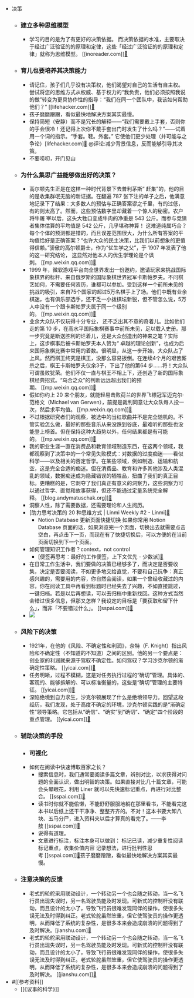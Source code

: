 - 决策
    - ### 建立多种思维模型
        - 学习的目的是为了有更好的决策依据。 而决策依据的水准，主要取决于经过广泛验证的的原理和定律，这些「经过广泛验证的的原理和定律」就称为思维模型。 [[inoreader.com]][🔗](https://www.inoreader.com/article/3a9c6e7ad0ac36f1-)
    - ### 育儿也要培养其决策能力
        - 请记住，孩子们几乎没有决策权，他们渴望对自己的生活有自主权。尝试将您的思维方式从权威、基于权力的“我负责，他们必须按照我说的做”转变为更具协作性的指导：“我们在同一个团队中，我该如何帮助他们？” [[lifehacker.com]][🔗](https://lifehacker.com/how-to-stop-rushing-your-kids-out-the-door-in-the-morni-1848411071)
        - 孩子磨磨蹭蹭，看似最快地解决方案其实最慢。
        - 保持简短（安静）而不是冗长的解释——“我们需要戴上手套，否则你的手会很冷！还记得上次你不戴手套出门时发生了什么吗？”——试着用一个词的指示。“手套。鞋。外套。” 它使他们更少处理（并可能与之争论）[lifehacker.com][🔗](https://lifehacker.com/how-to-stop-rushing-your-kids-out-the-door-in-the-morni-1848411071) @评论:减少背景信息，反而能够引导其决策。
        - 不要唠叨，开门见山
    - ### 为什么集思广益能够做出好的决策？
        - 高尔顿先生正是在这样一种时代背景下去普利茅斯“ 赶集”的，他的目的是收集群氓无脑的新证据。在翻遍 787 张下注的单子之后，他满意地记录下了结果：大多数人的预估与正确答案谬之千里，有的过低，有的则太高了。然而，这些预估数字里却藏着一个惊人的秘密。农户将牛屠 宰以后，这头大牲口变成牛肉的净重是 543 公斤。而参与竞猜者集体估算的平均值是 542 公斤，几乎堪称神算！ 这难道纯属巧合？每个个体的预测都是错的，而且误差范围很大，为什么所有答案的平均值恰好是正确答案？“也许大众的民主决策，比我们以前想象的更值得信赖。”骄傲的高尔顿爵士，作为“优生学之父”，于 1907 年发表了他的这一研究结论， 这显然对他本人的优生学理论是个讽刺。 [[mp.weixin.qq.com]][🔗](https://mp.weixin.qq.com/s?src=11&timestamp=1625667165&ver=3176&signature=1geHIxZnBQED5pjRAwKq*uWGmmHkZKDb9NBJtp9ZXuS*vOWg0RE6XB4joPEsBJ9NODdJBKZeg910hYv3kDy85J8a9Yhl*bP77UOrpWt6JiINTvd3KQLFUGddAzaEs0dg&new=1)
        - 1999 年，微软游戏平台向全世界发出一份邀约，邀请玩家来挑战国际象棋界的标杆、来自俄罗斯的国际象棋世界冠军卡斯帕罗夫。不问棋艺如何，不需要任何资历，谁都可以参加。受到这样一个前所未见的挑战的吸引，来自75个国家的超过5万名棋手上了场。他们中既有业余棋迷，也有俱乐部选手，还不乏一小拨棋坛新锐，但不管怎么说，5万人中没有一个跟卡斯帕罗夫属于同一个级别的。 [[mp.weixin.qq.com]][🔗](https://mp.weixin.qq.com/s?src=11&timestamp=1625667165&ver=3176&signature=1geHIxZnBQED5pjRAwKq*uWGmmHkZKDb9NBJtp9ZXuS*vOWg0RE6XB4joPEsBJ9NODdJBKZeg910hYv3kDy85J8a9Yhl*bP77UOrpWt6JiINTvd3KQLFUGddAzaEs0dg&new=1)
        - 业余大众队不仅玩得十分专业， 还不乏出其不意的奇着儿。比如他们走的第 10 步，在高水平国际象棋赛事中前所未见，足以载入史册。那一步究竟是断送胜利的烂着儿，还是大众创造出的神来之笔？实际上，这步棋事后被卡斯帕罗夫本人赞为“ 卓越的理论创新”，也成为后来国际象棋比赛中常用的着数。很明显，从这一步开始，大众队占了上风。然而棋王终究是棋王，没那么容易扳倒。在连续4个月的艰苦厮杀之后，棋王卡斯帕罗夫仅余3子，下出了他的第64 步……将！大众队可谓虽败犹荣。他们不仅一直与棋王不相上下，还创造了新的国际象棋经典招式。“乌合之众”的判断远远超出我们的预期。 [[mp.weixin.qq.com]][🔗](https://mp.weixin.qq.com/s?src=11&timestamp=1625667165&ver=3176&signature=1geHIxZnBQED5pjRAwKq*uWGmmHkZKDb9NBJtp9ZXuS*vOWg0RE6XB4joPEsBJ9NODdJBKZeg910hYv3kDy85J8a9Yhl*bP77UOrpWt6JiINTvd3KQLFUGddAzaEs0dg&new=1)
        - 假如你约上 20 来个朋友，就能轻易击败荷兰的世界飞镖冠军迈克尔·范格文（Michael van Gerwen），前提是裁判同意让大众队每人投一次，然后求平均值。 [[mp.weixin.qq.com]][🔗](https://mp.weixin.qq.com/s?src=11&timestamp=1625667165&ver=3176&signature=1geHIxZnBQED5pjRAwKq*uWGmmHkZKDb9NBJtp9ZXuS*vOWg0RE6XB4joPEsBJ9NODdJBKZeg910hYv3kDy85J8a9Yhl*bP77UOrpWt6JiINTvd3KQLFUGddAzaEs0dg&new=1)
        - 不过根据研究者们的观察，被选中的当红歌曲并不是完全随机的。不管实验怎么做，最好的那些音乐从来没跌到谷底，最难听的那些也没能登上榜首。但在保持这种大趋势以外，任何结果都是有可能的。 [[mp.weixin.qq.com]][🔗](https://mp.weixin.qq.com/s?src=11&timestamp=1625667165&ver=3176&signature=1geHIxZnBQED5pjRAwKq*uWGmmHkZKDb9NBJtp9ZXuS*vOWg0RE6XB4joPEsBJ9NODdJBKZeg910hYv3kDy85J8a9Yhl*bP77UOrpWt6JiINTvd3KQLFUGddAzaEs0dg&new=1)
        - 我的职业生涯一直在消费品和教育领域制造东西，在这两个领域，我都观察到了决策中的一个常见失败模式：对数据的过度痴迷——看似科学——以及相关的否定哲学。在某些领域，例如制造、运输和航空，这是完全合适的痴迷。但在消费品、教育和许多其他涉及人类混乱的领域，数据痴迷成为隐藏错误的牺牲品，扭曲了我们的真正目标。更糟糕的是，它剥夺了我们真正有意义的洞察力，这些洞察力可以通过哲学、直觉和故事获得，但还不能通过定量系统完全解释。 [[blog.andymatuschak.org]][🔗](https://blog.andymatuschak.org/post/159340765257/exalting-data-missing-meaning)
        - 洞察人性，除了需要数据，还需要理论和人生阅历。
        - [助力思考决策的 20 种思维方式 | Linmi Weekly #2 - Linmi][🔗](https://linmi.cc/39769.html#/)
            - Notion Database 更新页面快捷切换 如果你常用 Notion Database 页面的话，如果浏览完一个页面，切换出去就需要点击空白，再点击下一页，而现在有了快捷切换后，可以方便的在当前页面切换到下一个页面。
        - 如何管理知识工作者？context，not control
            - [便签再思考：最好的工作便签，上下文优先 - 少数派][🔗](https://www.diigo.com/outliner/diigo_items/1032604/12128769/610867028)
        - 在日常工作生活中，我们要做的决策已经够多了，而决定是否要收集，决定是否要阅读，不如更多地交给直觉，不要和自己抗争：真正感兴趣的，需要用的内容，你自然会阅读，如果一个曾经收藏过的内容，你在阅读工具中再看到标题时已经失去了兴趣，不如直接跳过，一键归档。若是以后再想读，可以去归档中重新找回。这种方式当然会错过很多信息，但那又怎样？我设定的目标是「要获取和留下什么」，而非「不要错过什么」。 [[sspai.com]][🔗](https://sspai.com/post/69749)
        - ![](https://firebasestorage.googleapis.com/v0/b/firescript-577a2.appspot.com/o/imgs%2Fapp%2Fxinyiheng%2FKH9ZbyVpZE.png?alt=media&token=e036df86-7ff8-4eea-893d-8422976f62bd)
    - ### 风险下的决策
        - 1921年，在他的《风险、不确定性和利润》，奈特（F. Knight）指出风险和不确定性（不知道的不知道）之间的区别。他的另一个要点是：创业家的利润就来源于驾驭不确定性。如何驾驭？学习沙克尔顿的渐确定性策略。 [[yicai.com]][🔗](https://www.yicai.com/news/100049536.html)
        - 任务明晰，过程不模糊，这是对任务执行过程的“确切”管理。具体的、客观的、能够拆解的、可以标准衡量的，这些是“确切”管理的主要特征。 [[yicai.com]][🔗](https://www.yicai.com/news/100049536.html)
        - 深陷绝境到自力求生，沙克尔顿展现了什么是绝境领导力。回望这段经历，我们发现，处于高度不确定的环境，沙克尔顿实践的是“渐确定性”领导策略。它包括从“确信”、“确实”到“确切”、“确定”四个阶段的重点管理。 [[yicai.com]][🔗](https://www.yicai.com/news/100049536.html)
    - ### 辅助决策的手段
        - ### 可视化
        - 如何在阅读中快速博取百家之长？
            - 搜索信息时，我们通常要阅读多篇文章，辨别对比，以求获得对问题的全面认识，做出明智的决策。如果直接对比几十篇文章，可能会头晕眼花，利用 Liner 就可以先快速标记重点，再进行对比整合。 [[sspai.com]][🔗](https://sspai.com/post/51236)
            - 读书时你就不能偷懒，不能舒舒服服地躺在那里看书，不能看完这本书以后纸上还干干净净、整整齐齐的。不对！这本书要大卸八块、五马分尸，进入资料夹以后才算真的看完了。——李敖 [[sspai.com]][🔗](https://sspai.com/post/51236)
            - 说得有道理。
            - 文章进行标注，标注本身可以做到： 标记已读，减少重复性阅读 标记重点，收集价值内容 记录想法，进行批判性思考 [[sspai.com]][🔗](https://sspai.com/post/51236)孩子磨磨蹭蹭，看似最快地解决方案其实最慢。
    - ### 注意决策的反馈
        - 老式的轮舵采用联动设计，一个转动另一个也会随之转动，当一名飞行员出现失误时，另一名驾驶员能及时发现。可新式的控制杆没有联动，而且设计的太小了，导致飞行员很难发现同伴的操作，使很多失误无法及时得到纠正。老式轮舵虽然笨重，但它使驾驶员的操作更透明，从而降低了系统的复杂性，是很多本来会造成崩溃的问题得到了及时解决。[jianshu.com][🔗](https://www.jianshu.com/p/23afed92eab6)
        - 老式的轮舵采用联动设计，一个转动另一个也会随之转动，当一名飞行员出现失误时，另一名驾驶员能及时发现。可新式的控制杆没有联动，而且设计的太小了，导致飞行员很难发现同伴的操作，使很多失误无法及时得到纠正。老式轮舵虽然笨重，但它使驾驶员的操作更透明，从而降低了系统的复杂性，是很多本来会造成崩溃的问题得到了及时解决。 [[jianshu.com]][🔗](https://www.jianshu.com/p/23afed92eab6)
- #[[参考资料]]
    - [[《议事的科学》]]
